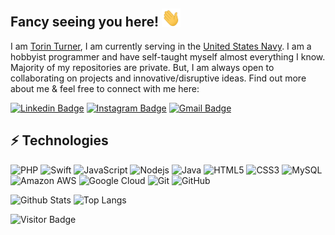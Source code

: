 ## Fancy seeing you here! <img src="https://github.com/TorinTurner/TorinTurner/blob/main/wave.gif?raw=true" width="30px">

I am [Torin Turner](https://8squaredplus5.com), I am currently serving in the [United States Navy](https://navy.com/). I am a hobbyist programmer and have self-taught myself almost everything I know. Majority of my repositories are private. But, I am always open to collaborating on projects and innovative/disruptive ideas. Find out more about me & feel free to connect with me here:


[![Linkedin Badge](https://img.shields.io/badge/-torinturner-blue?style=flat-square&logo=Linkedin&logoColor=white&link=https://www.linkedin.com/in/torinturner/)](https://www.linkedin.com/in/torinturner/)
[![Instagram Badge](https://img.shields.io/badge/-fastminded-purple?style=flat-square&logo=instagram&logoColor=white&link=https://instagram.com/fastminded/)](https://instagram.com/fastminded)
[![Gmail Badge](https://img.shields.io/badge/-torinnturner@gmail.com-c14438?style=flat-square&logo=Gmail&logoColor=white&link=mailto:torinturner1@gmail.com)](mailto:torinturner@gmail.com)

## ⚡ Technologies

![PHP](https://img.shields.io/badge/-PHP-181717?style=flat-square&logo=php)
![Swift](https://img.shields.io/badge/-Swift-181717?style=flat-square&logo=swift)
![JavaScript](https://img.shields.io/badge/-JavaScript-black?style=flat-square&logo=javascript)
![Nodejs](https://img.shields.io/badge/-Nodejs-black?style=flat-square&logo=Node.js)
![Java](https://img.shields.io/badge/-java-E34A86?style=flat-square&logo=java)
![HTML5](https://img.shields.io/badge/-HTML5-E34F26?style=flat-square&logo=html5&logoColor=white)
![CSS3](https://img.shields.io/badge/-CSS3-1572B6?style=flat-square&logo=css3)
![MySQL](https://img.shields.io/badge/-MySQL-black?style=flat-square&logo=mysql)
![Amazon AWS](https://img.shields.io/badge/Amazon%20AWS-232F3E?style=flat-square&logo=amazon-aws)
![Google Cloud](https://img.shields.io/badge/Google%20Cloud-black?style=flat-square&logo=google-cloud)
![Git](https://img.shields.io/badge/-Git-black?style=flat-square&logo=git)
![GitHub](https://img.shields.io/badge/-GitHub-181717?style=flat-square&logo=github)


![Github Stats](https://github-readme-stats.vercel.app/api?username=TorinTurner&count_private=true&show_icons=true&include_all_commits=true)
![Top Langs](https://github-readme-stats.vercel.app/api/top-langs/?username=TorinTurner&hide=TeX&layout=compact)

![Visitor Badge](https://visitor-badge.laobi.icu/badge?page_id=TorinTurner.TorinTurner)
